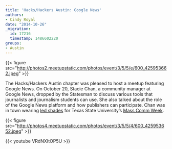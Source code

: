 ```yaml
---
title: 'Hacks/Hackers Austin: Google News'
authors:
- Cindy Royal
date: "2014-10-26"
_migration:
  id: 17216
  timestamp: 1486602220
groups:
- Austin
---
```


{{< figure src="http://photos2.meetupstatic.com/photos/event/3/5/5/e/600_425953662.jpeg" >}}

The Hacks/Hackers Austin chapter was pleased to host a meetup featuring Google News. On October 20, Stacie Chan, a community manager at Google News, dropped by the Statesman to discuss various tools that journalists and journalism students can use. She also talked about the role of the Google News platform and how publishers can participate. Chan was in town wearing [led shades][1] for Texas State University&#8217;s [Mass Comm Week][2].

{{< figure src="http://photos4.meetupstatic.com/photos/event/3/5/5/4/600_425953652.jpeg" >}}

{{< youtube VRdNXItOP5U >}}

 [1]: https://www.chemionglasses.com/shop/chemion-led-smart-glasses
 [2]: http://txstatemcweek.com